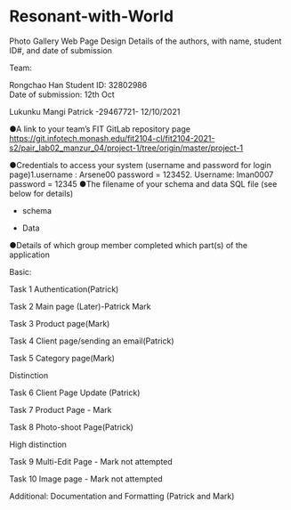 # Resonant-with-World
Photo Gallery Web Page Design 
Details of the authors, with name, student ID#, and date of submission

Team: 

Rongchao Han 
Student ID: 32802986   
Date of submission: 12th Oct


Lukunku Mangi Patrick -29467721- 12/10/2021



●A link to your team’s FIT GitLab repository page
 https://git.infotech.monash.edu/fit2104-cl/fit2104-2021-s2/pair_lab02_manzur_04/project-1/tree/origin/master/project-1

●Credentials to access your system (username and password for login page)1.username : Arsene00  password = 123452. Username: lman0007 password = 12345 
●The filename of your schema and data SQL file (see below for details)

  + schema
 
 
  + Data

●Details of which group member completed which part(s) of the application

Basic:

Task 1 Authentication(Patrick)


Task 2 Main page (Later)-Patrick Mark


Task 3 Product page(Mark)


Task 4 Client page/sending an email(Patrick)


Task 5 Category page(Mark)


Distinction 


Task 6 Client Page Update (Patrick)


Task 7 Product Page - Mark


Task 8 Photo-shoot Page(Patrick)


High distinction


Task 9 Multi-Edit Page - Mark  not attempted 


Task 10 Image page - Mark  not attempted


Additional: Documentation and Formatting (Patrick and Mark)
